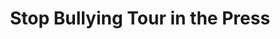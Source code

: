 ---
layout: blog-category
title: Stop Bullying Tour in the Press
permalink: /blog/press/
category: press
description: "Press for the Stop Bullying Tour"
pagination: 
  enabled: true
  category: press
  permalink: '/:num/'
  trail: 
    before: 1 # The number of links before the current page
    after: 1  # The number of links after the current page
---